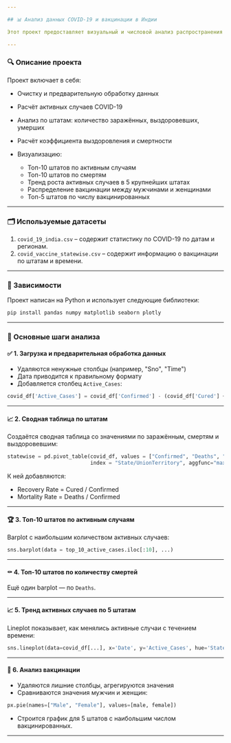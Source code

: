 ```yaml
---

## 📊 Анализ данных COVID-19 и вакцинации в Индии

Этот проект предоставляет визуальный и числовой анализ распространения COVID-19 и процесса вакцинации в Индии с использованием Python, Pandas, Matplotlib, Seaborn и Plotly.

---
```


### 🔍 Описание проекта

Проект включает в себя:

* Очистку и предварительную обработку данных
* Расчёт активных случаев COVID-19
* Анализ по штатам: количество заражённых, выздоровевших, умерших
* Расчёт коэффициента выздоровления и смертности
* Визуализацию:

  * Топ-10 штатов по активным случаям
  * Топ-10 штатов по смертям
  * Тренд роста активных случаев в 5 крупнейших штатах
  * Распределение вакцинации между мужчинами и женщинами
  * Топ-5 штатов по числу вакцинированных

---

### 🗂️ Используемые датасеты

1. `covid_19_india.csv` – содержит статистику по COVID-19 по датам и регионам.
2. `covid_vaccine_statewise.csv` – содержит информацию о вакцинации по штатам и времени.

---

### 🧰 Зависимости

Проект написан на Python и использует следующие библиотеки:

```bash
pip install pandas numpy matplotlib seaborn plotly
```

---

### 📌 Основные шаги анализа

#### ✅ 1. Загрузка и предварительная обработка данных

* Удаляются ненужные столбцы (например, "Sno", "Time")
* Дата приводится к правильному формату
* Добавляется столбец `Active_Cases`:

```python
covid_df['Active_Cases'] = covid_df['Confirmed'] - (covid_df['Cured'] + covid_df['Deaths'])
```

---

#### 📈 2. Сводная таблица по штатам

Создаётся сводная таблица со значениями по заражённым, смертям и выздоровевшим:

```python
statewise = pd.pivot_table(covid_df, values = ["Confirmed", "Deaths", "Cured"], 
                           index = "State/UnionTerritory", aggfunc="max")
```

К ней добавляются:

* Recovery Rate = Cured / Confirmed
* Mortality Rate = Deaths / Confirmed

---

#### 🏆 3. Топ-10 штатов по активным случаям

Barplot с наибольшим количеством активных случаев:

```python
sns.barplot(data = top_10_active_cases.iloc[:10], ...)
```

---

#### ⚰️ 4. Топ-10 штатов по количеству смертей

Ещё один barplot — по `Deaths`.

---

#### 📈 5. Тренд активных случаев по 5 штатам

Lineplot показывает, как менялись активные случаи с течением времени:

```python
sns.lineplot(data=covid_df[...], x='Date', y='Active_Cases', hue='State/UnionTerritory')
```

---

#### 💉 6. Анализ вакцинации

* Удаляются лишние столбцы, агрегируются значения
* Сравниваются значения мужчин и женщин:

```python
px.pie(names=["Male", "Female"], values=[male, female])
```

* Строится график для 5 штатов с наибольшим числом вакцинированных.

---
